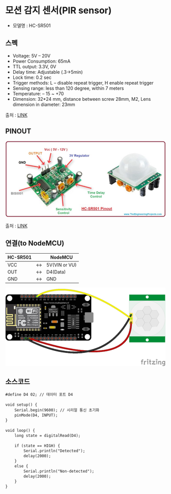# 모션 감지 센서(PIR sensor)
- 모델명 : HC-SR501


## 스펙
- Voltage: 5V – 20V
- Power Consumption: 65mA 
- TTL output: 3.3V, 0V
- Delay time: Adjustable (.3->5min) 
- Lock time: 0.2 sec
- Trigger methods: L – disable repeat trigger, H enable repeat trigger 
- Sensing range: less than 120 degree, within 7 meters 
- Temperature: – 15 ~ +70 
- Dimension: 32*24 mm, distance between screw 28mm, M2, Lens dimension in diameter: 23mm

출처 : [LINK](https://www.mpja.com/download/31227sc.pdf)

## PINOUT

![pinout](./images/hc-sr501_pinout.jpg)

출처 : [LINK](https://www.theengineeringprojects.com/2019/01/introduction-to-hc-sr501.html)


## 연결(to NodeMCU)

| HC-SR501 |  | NodeMCU |
|--|--|--|
| VCC | <-> | 5V(VIN or VU) |
| OUT | <-> | D4(Data) |
| GND | <-> | GND |

![to nodemcu](./images/hc-sr501_to_nodemcu.png)


## 소스코드
 
	#define D4 02; // 데이터 포트 D4
	
	void setup() {
		Serial.begin(9600); // 시리얼 통신 초기화
		pinMode(D4, INPUT);
	}
 
	void loop() {
		long state = digitalRead(D4);
 
		if (state == HIGH) {
		    Serial.println("Detected");
		    delay(2000);
		} 
		else {
		    Serial.println("Non-detected");
		    delay(2000);
		}
	}

    
